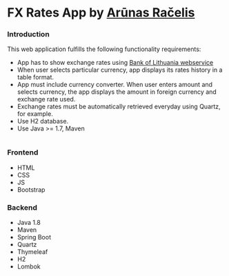 # FX Rates App by [Arūnas Račelis][arunasracelis]

### Introduction

This web application fulfills the following functionality requirements:

* App has to show exchange rates using [Bank of Lithuania webservice][lblt]
* When user selects particular currency, app displays its rates history in a table format.
* App must include currency converter. When user enters amount and selects currency, the app displays the amount in foreign currency and exchange rate used.
* Exchange rates must be automatically retrieved everyday using Quartz, for example.
* Use H2 database.
* Use Java >= 1.7, Maven

```sh

```

### Frontend

* HTML
* CSS
* JS
* Bootstrap

### Backend

* Java 1.8
* Maven
* Spring Boot
* Quartz
* Thymeleaf
* H2
* Lombok

[arunasracelis]: <http://www.arunasracelis.com>
[lblt]: <http://www.lb.lt/webservices/FxRates/>
